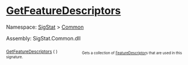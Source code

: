 # [GetFeatureDescriptors](./Signature-100663439.md)

Namespace: [SigStat]() > [Common](./../README.md)

Assembly: SigStat.Common.dll

<sub>[GetFeatureDescriptors](./Signature-100663439.md) (  )</sub>&nbsp; &nbsp; &nbsp; &nbsp; &nbsp; &nbsp; &nbsp; &nbsp; &nbsp;<sub><sub>Gets a collection of [FeatureDescriptor](https://github.com/hargitomi97/sigstat/blob/master/docs/md/SigStat/Common/FeatureDescriptor.md)s that are used in this signature.</sub></sub>

